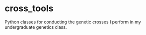 # cross_tools
Python classes for conducting the genetic crosses I perform in my undergraduate genetics class.
